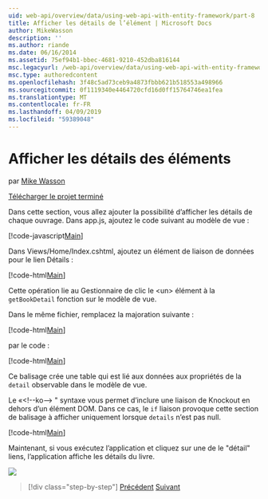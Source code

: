 ```yaml
---
uid: web-api/overview/data/using-web-api-with-entity-framework/part-8
title: Afficher les détails de l’élément | Microsoft Docs
author: MikeWasson
description: ''
ms.author: riande
ms.date: 06/16/2014
ms.assetid: 75ef94b1-bbec-4681-9210-452dba816144
msc.legacyurl: /web-api/overview/data/using-web-api-with-entity-framework/part-8
msc.type: authoredcontent
ms.openlocfilehash: 3f48c5ad73ceb9a4873fbbb621b518553a498966
ms.sourcegitcommit: 0f1119340e4464720cfd16d0ff15764746ea1fea
ms.translationtype: MT
ms.contentlocale: fr-FR
ms.lasthandoff: 04/09/2019
ms.locfileid: "59389048"
---
```

# <a name="display-item-details"></a>Afficher les détails des éléments

par [Mike Wasson](https://github.com/MikeWasson)

[Télécharger le projet terminé](https://github.com/MikeWasson/BookService)

Dans cette section, vous allez ajouter la possibilité d’afficher les détails de chaque ouvrage. Dans app.js, ajoutez le code suivant au modèle de vue :

[!code-javascript[Main](part-8/samples/sample1.js)]

Dans Views/Home/Index.cshtml, ajoutez un élément de liaison de données pour le lien Détails :

[!code-html[Main](part-8/samples/sample2.html?highlight=5)]

Cette opération lie au Gestionnaire de clic le &lt;un&gt; élément à la `getBookDetail` fonction sur le modèle de vue.

Dans le même fichier, remplacez la majoration suivante :

[!code-html[Main](part-8/samples/sample3.html)]

par le code :

[!code-html[Main](part-8/samples/sample4.html)]

Ce balisage crée une table qui est lié aux données aux propriétés de la `detail` observable dans le modèle de vue.

Le «&lt;!--ko--&gt; &quot; syntaxe vous permet d’inclure une liaison de Knockout en dehors d’un élément DOM. Dans ce cas, le `if` liaison provoque cette section de balisage à afficher uniquement lorsque `details` n’est pas null.

[!code-html[Main](part-8/samples/sample5.html)]

Maintenant, si vous exécutez l’application et cliquez sur une de le &quot;détail&quot; liens, l’application affiche les détails du livre.

[![](part-8/_static/image2.png)](part-8/_static/image1.png)

> [!div class="step-by-step"]
> [Précédent](part-7.md)
> [Suivant](part-9.md)
